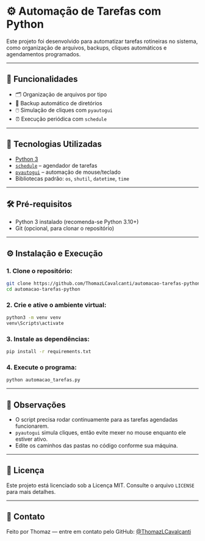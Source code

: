 # ⚙️ Automação de Tarefas com Python

Este projeto foi desenvolvido para automatizar tarefas rotineiras no sistema, como organização de arquivos, backups, cliques automáticos e agendamentos programados.

---

## 🚀 Funcionalidades

- 🗂️ Organização de arquivos por tipo
- 💾 Backup automático de diretórios
- 🖱️ Simulação de cliques com `pyautogui`
- ⏰ Execução periódica com `schedule`

---

## 🧰 Tecnologias Utilizadas

- [Python 3](https://www.python.org/)
- [`schedule`](https://pypi.org/project/schedule/) – agendador de tarefas
- [`pyautogui`](https://pypi.org/project/PyAutoGUI/) – automação de mouse/teclado
- Bibliotecas padrão: `os`, `shutil`, `datetime`, `time`

---

## 🛠️ Pré-requisitos

- Python 3 instalado (recomenda-se Python 3.10+)
- Git (opcional, para clonar o repositório)

---

## ⚙️ Instalação e Execução

### 1. Clone o repositório:

```bash
git clone https://github.com/ThomazLCavalcanti/automacao-tarefas-python.git
cd automacao-tarefas-python
```

### 2. Crie e ative o ambiente virtual:

```bash
python3 -m venv venv
venv\Scripts\activate
```

### 3. Instale as dependências:

```bash
pip install -r requirements.txt
```

### 4. Execute o programa:

```bash
python automacao_tarefas.py
```

---

## 🧪 Observações

- O script precisa rodar continuamente para as tarefas agendadas funcionarem.
- `pyautogui` simula cliques, então evite mexer no mouse enquanto ele estiver ativo.
- Edite os caminhos das pastas no código conforme sua máquina.

---

## 📄 Licença

Este projeto está licenciado sob a Licença MIT. Consulte o arquivo `LICENSE` para mais detalhes.

---

## 🤝 Contato

Feito por Thomaz — entre em contato pelo GitHub: [@ThomazLCavalcanti](https://github.com/ThomazLCavalcanti/)
